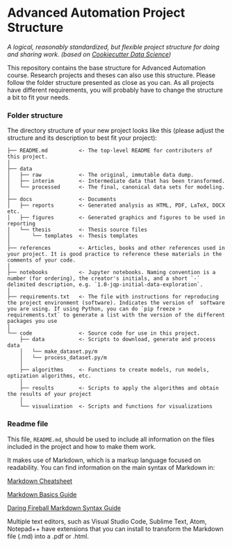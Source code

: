 # Advanced Automation Project Structure

*A logical, reasonably standardized, but flexible project structure for doing and sharing work. (based on [Cookiecutter Data Science](https://www.markdownguide.org/basic-syntax/))*

This repository contains the base structure for Advanced Automation course. Research projects and theses can also use this structure. Please follow the folder structure presented as close as you can. As all projects have different requirements, you will probably have to change the structure a bit to fit your needs.

### Folder structure

The directory structure of your new project looks like this (please adjust the structure and its description to best fit your project): 

```
├── README.md          <- The top-level README for contributers of this project.
│
├── data
│   ├── raw            <- The original, immutable data dump.
│   ├── interim        <- Intermediate data that has been transformed.
│   └── processed      <- The final, canonical data sets for modeling.
│
├── docs               <- Documents
│   ├── reports        <- Generated analysis as HTML, PDF, LaTeX, DOCX etc.
│   ├── figures        <- Generated graphics and figures to be used in reporting
│   └── thesis         <- Thesis source files
│       └── templates  <- Thesis templates
│
├── references         <- Articles, books and other references used in your project. It is good practice to reference these materials in the comments of your code.
│
├── notebooks          <- Jupyter notebooks. Naming convention is a number (for ordering), the creator's initials, and a short `-` delimited description, e.g. `1.0-jqp-initial-data-exploration`.
│
├── requirements.txt   <- The file with instructions for reproducing the project environment (software). Indicates the version of  software you are using. If using Python, you can do `pip freeze > requirements.txt` to generate a list with the version of the different packages you use
│
└── code               <- Source code for use in this project.
    ├── data           <- Scripts to download, generate and process data
    │   └── make_dataset.py/m
    │   └── process_dataset.py/m
    │
    ├── algorithms     <- Functions to create models, run models, optization algorithms, etc.
    │
    ├── results        <- Scripts to apply the algorithms and obtain the results of your project
    │
    └── visualization  <- Scripts and functions for visualizations

```


### Readme file

This file, `README.md`, should be used to include all information on the files included in the project and how to make them work.

It makes use of Markdown, which is a markup language focused on readability. You can find information on the main syntax of Markdown in:

[Markdown Cheatsheet](https://github.com/adam-p/markdown-here/wiki/Markdown-Cheatsheet)

[Markdown Basics Guide](https://markdown-guide.readthedocs.io/en/latest/basics.html)

[Daring Fireball Markdown Syntax Guide](https://daringfireball.net/projects/markdown/syntax)

Multiple text editors, such as Visual Studio Code, Sublime Text, Atom, Notepad++ have extensions that you can install to transform the Markdown file (.md) into a .pdf or .html.

